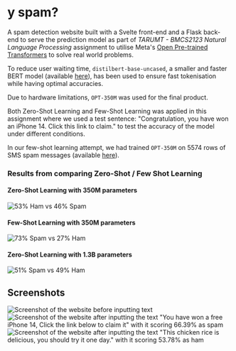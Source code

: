# y spam?
A spam detection website built with a Svelte front-end and a Flask back-end to serve the prediction model as part of _TARUMT - BMCS2123 Natural Language Processing_ assignment to utilise Meta's [Open Pre-trained Transformers](https://github.com/facebookresearch/metaseq/tree/main/projects/OPT) to solve real world problems. 

To reduce user waiting time, `distilbert-base-uncased`, a smaller and faster BERT model  \(available [here](https://huggingface.co/distilbert-base-uncased)\), has been used to ensure fast tokenisation while having optimal accuracies.

Due to hardware limitations, `OPT-350M` was used for the final product.

Both Zero-Shot Learning and Few-Shot Learning was applied in this assignment where we used a test sentence: "Congratulation, you have won an iPhone 14. Click this link to claim." to test the accuracy of the model under different conditions. 

In our few-shot learning attempt, we had trained `OPT-350M` on 5574 rows of SMS spam messages \(available [here](https://huggingface.co/datasets/sms_spam)\).  

### Results from comparing Zero-Shot / Few Shot Learning
#### Zero-Shot Learning with 350M parameters
![53% Ham vs 46% Spam](https://github.com/yenn01/NLP_Front/assets/48972583/956b3a85-0c57-4871-be64-88f47535501f)
#### Few-Shot Learning with 350M parameters
![73% Spam vs 27% Ham](https://github.com/yenn01/NLP_Front/assets/48972583/f84dc482-ccc2-4e05-967e-bcaa58dd98ff)
#### Zero-Shot Learning with 1.3B parameters
![51% Spam vs 49% Ham](https://github.com/yenn01/NLP_Front/assets/48972583/99acd16a-c6e9-4490-9b8e-23d28d930c1f)

## Screenshots
![Screenshot of the website before inputting text](https://github.com/yenn01/NLP_Front/assets/48972583/4f31eeab-98c7-43ca-b0a5-51e8066494bb)
![Screenshot of the website after inputting the text "You have won a free iPhone 14, Click the link below to claim it" with it scoring 66.39% as spam ](https://github.com/yenn01/NLP_Front/assets/48972583/48b36ec1-49cd-420b-8739-334be9b9a7b3)
![Screenshot of the website after inputting the text "This chicken rice is delicious, you should try it one day." with it scoring 53.78% as ham ](https://github.com/yenn01/NLP_Front/assets/48972583/511d2d97-d186-4ce0-9e3a-71738e9e8b04)


